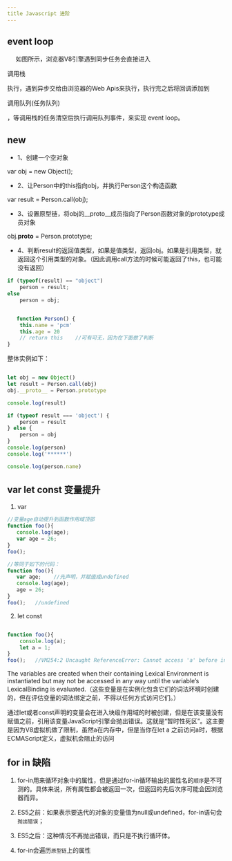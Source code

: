 ```yaml
---
title Javascript 进阶
---
```


## event loop


&nbsp;&nbsp;&nbsp;&nbsp;&nbsp;如图所示，浏览器V8引擎遇到同步任务会直接进入<p color =#33CC33 bgcolor=#33CC33 size = 4 face = "华文新魏">调用栈</p>执行，遇到异步交给由浏览器的Web Apis来执行，执行完之后将回调添加到<p color =#33CC33 bgcolor=#33CC33 size = 4 face = "华文新魏">调用队列(任务队列)</p>，等调用栈的任务清空后执行调用队列事件，来实现 event loop。


## new

* 1、创建一个空对象

var obj = new Object(); 

* 2、让Person中的this指向obj，并执行Person这个构造函数

var result = Person.call(obj);  

* 3、设置原型链，将obj的__proto__成员指向了Person函数对象的prototype成员对象

obj.__proto__ = Person.prototype; 

* 4、判断result的返回值类型，如果是值类型，返回obj。如果是引用类型，就返回这个引用类型的对象。（因此调用call方法的时候可能返回了this，也可能没有返回）

```javascript
if (typeof(result) == "object") 
	person = result;  
else
	person = obj;


   function Person() {
    this.name = 'pcm'
    this.age = 20
    // return this    //可有可无，因为在下面做了判断
}

```

整体实例如下：

```javascript

let obj = new Object()
let result = Person.call(obj)
obj.__proto__ = Person.prototype

console.log(result)

if (typeof result === 'object') {
    person = result
} else {
    person = obj
}
console.log(person)
console.log('******')

console.log(person.name)

```

## var let const 变量提升


1. var 
```javascript
//变量age自动提升到函数作用域顶部
function foo(){
   console.log(age);
   var age = 26;
}
foo();

//等同于如下的代码：
function foo(){
   var age;    //先声明，并赋值成undefined
   console.log(age);
   age = 26;
}
foo();   //undefined

```

2. let const 

```javascript

function foo(){
    console.log(a);
    let a = 1;
}
foo();   //VM254:2 Uncaught ReferenceError: Cannot access 'a' before initialization

```
The variables are created when their containing Lexical Environment is instantiated but may not be accessed in any way until the variable’s LexicalBinding is evaluated.（这些变量是在实例化包含它们的词法环境时创建的，但在评估变量的词法绑定之前，不得以任何方式访问它们。）


通过let或者const声明的变量会在进入块级作用域的时被创建，但是在该变量没有赋值之前，引用该变量JavaScript引擎会抛出错误。这就是“暂时性死区”。这主要是因为V8虚拟机做了限制，虽然a在内存中，但是当你在let a 之前访问a时，根据ECMAScript定义，虚拟机会阻止的访问

## for in 缺陷

1. for-in用来循环对象中的属性，但是通过for-in循环输出的属性名的`顺序`是不可测的。具体来说，所有属性都会被返回一次，但返回的先后次序可能会因浏览器而异。

2. ES5之前：如果表示要迭代的对象的变量值为null或undefined，for-in语句会`抛出错误`；

3. ES5之后：这种情况不再抛出错误，而只是不执行循环体。

4. for-in会遍历`原型链`上的属性








 


